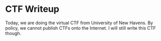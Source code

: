 # CTF Writeup
Today, we are doing the virtual CTF from University of New Havens.
By policy, we cannot publish CTFs onto the Internet. I will still write this CTF though.
